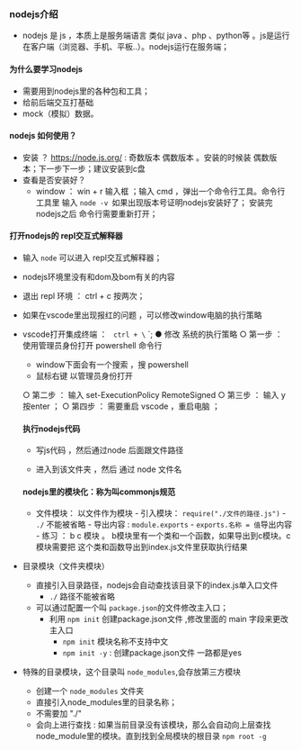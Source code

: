 ### nodejs介绍 
- nodejs 是 js ，本质上是服务端语言 类似 java 、php 、python等 。js是运行在客户端（浏览器、手机、平板..）。nodejs运行在服务端；
#### 为什么要学习nodejs
- 需要用到nodejs里的各种包和工具；
- 给前后端交互打基础
- mock（模拟）数据。

#### nodejs 如何使用？
- 安装 ？ https://node.js.org/ : 奇数版本 偶数版本 。安装的时候装 偶数版本；下一步下一步；建议安装到c盘
- 查看是否安装好？
    - window ： win + r 输入框 ；输入 cmd ，弹出一个命令行工具。命令行工具里 输入 `node -v `如果出现版本号证明nodejs安装好了； 安装完nodejs之后  命令行需要重新打开；
#### 打开nodejs的 repl交互式解释器
- 输入 `node` 可以进入 repl交互式解释器；
- nodejs环境里没有和dom及bom有关的内容
- 退出 repl 环境 ： ctrl + c 按两次；

- 如果在vscode里出现报红的问题 ，可以修改window电脑的执行策略
- vscode打开集成终端 ： ` ctrl + \` `;
● 修改 系统的执行策略
  ○ 第一步 ： 使用管理员身份打开 powershell 命令行

  - window下面会有一个搜索 ，搜 powershell 
  - 鼠标右键 以管理员身份打开

  ○ 第二步 ： 输入 set-ExecutionPolicy RemoteSigned
  ○ 第三步 ： 输入 y 按enter ；
  ○ 第四步 ： 需要重启 vscode ，重启电脑 ；

  #### 执行nodejs代码 
  - 写js代码 ，然后通过node 后面跟文件路径

  - 进入到该文件夹 ，然后 通过 node 文件名 

  #### nodejs里的模块化：称为叫commonjs规范 
  - 文件模块： 以文件作为模块
        - 引入模块： `require("./文件的路径.js")`
            - ` ./ ` 不能被省略 
        - 导出内容  : `module.exports`
            - `exports.名称 = 值`导出内容
        - 练习 ： b c 模块 。 b模块里有一个类和一个函数，如果导出到c模块。c模块需要把 这个类和函数导出到index.js文件里获取执行结果
- 目录模块（文件夹模块）
    - 直接引入目录路径，nodejs会自动查找该目录下的index.js单入口文件
        - ` ./ ` 路径不能被省略
    - 可以通过配置一个叫 `package.json`的文件修改主入口；
        - 利用 `npm init` 创建package.json文件 ,修改里面的 main 字段来更改主入口
            -  `npm init` 模块名称不支持中文
            - `npm init -y` : 创建package.json文件 一路都是yes
- 特殊的目录模块，这个目录叫 ` node_modules `,会存放第三方模块
    - 创建一个 ` node_modules ` 文件夹
    - 直接引入node_modules里的目录名称；
    - 不需要加 "./"
    - 会向上进行查找 : 如果当前目录没有该模块，那么会自动向上层查找node_module里的模块。直到找到全局模块的根目录 `npm root -g`

